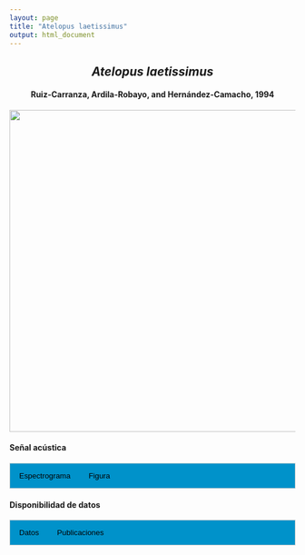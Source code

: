 ```yaml
---
layout: page
title: "Atelopus laetissimus"
output: html_document
---
```


<style>
/* Simplified CSS for tabs */
.tab {
  overflow: hidden;
  border: 1px solid #ccc;
  background-color: #0092ca;
}
.tab button {
  background-color: inherit;
  float: left;
  border: none;
  cursor: pointer;
  padding: 14px 16px;
  transition: background-color 0.3s;
}
.tab button:hover {
  background-color: #ddd;
}
.tab button.active {
  background-color: #ccc;
}
.tabcontent {
  display: none;
  padding: 6px 12px;
  border: 1px solid #ccc;
  border-top: none;
}
.audio-container {
  margin-bottom: 10px;
}
body h1 {
  display: none;
}
</style>

<script>
function openTab(evt, tabName) {
  document.querySelectorAll('.tabcontent').forEach(tab => tab.style.display = "none");
  document.querySelectorAll('.tablinks').forEach(link => link.classList.remove('active'));
  document.getElementById(tabName).style.display = "block";
  evt.currentTarget.classList.add('active');
}
</script>

<!-- Species presentation -->
<div style="text-align: center;">
  <h2><i>Atelopus laetissimus</i></h2>
  <h4>Ruiz-Carranza, Ardila-Robayo, and Hernández-Camacho, 1994</h4>
  <img src="{{ site.baseurl }}/images/especie_Atelopus_laetissimus.png" style="width:15cm;">
</div>

#### Señal acústica

<!-- Tabs section -->
<div class="tab">
  <button class="tablinks" onclick="openTab(event, 'Espectro')">Espectrograma</button>
  <button class="tablinks" onclick="openTab(event, 'fig')">Figura</button>
</div>

<!-- Seccion Espectrograma -->
<div id="Espectro" class="tabcontent" style="text-align: center;">
  <video width="100%" height="auto" controls>
    <source src="{{ site.baseurl }}/Espectrograms/dyna_Atelopus_laetissimus.mp4" type="video/mp4">
    Tu navegador no soporta el elemento de video.
  </video>
</div>

<!-- Seccion Figura -->
<div id="fig" class="tabcontent" style="text-align: center;">
  <img src="{{ site.baseurl }}/images/spec_Atelopus_laetissimus.png" style="width:15cm;">
</div>

#### Disponibilidad de datos

<!-- Tabs section -->
<div class="tab">
  <button class="tablinks" onclick="openTab(event, 'dat')">Datos</button>
  <button class="tablinks" onclick="openTab(event, 'pubs')">Publicaciones</button>
</div>

<!-- Seccion Datos -->
<div id="dat" class="tabcontent">
  <p><strong>Disponibles en CSA-IAVH</strong></p>
  <p><a href="http://colecciones.humboldt.org.co/rec/sonidos/IAvH-CSA-34148/IAvH-CSA-34148.wav" target="_blank">IAVH-CSA-34148</a></p>
  <p><a href="http://colecciones.humboldt.org.co/rec/sonidos/IAvH-CSA-34149/IAvH-CSA-34149.wav" target="_blank">IAVH-CSA-34149</a></p>
  <p><a href="http://colecciones.humboldt.org.co/rec/sonidos/IAvH-CSA-34150/IAvH-CSA-34150.wav" target="_blank">IAVH-CSA-34150</a></p>
  <p><a href="http://colecciones.humboldt.org.co/rec/sonidos/IAvH-CSA-34151/IAvH-CSA-34151.wav" target="_blank">IAVH-CSA-34151</a></p>
  <p><a href="http://colecciones.humboldt.org.co/rec/sonidos/IAvH-CSA-34152/IAvH-CSA-34152.wav" target="_blank">IAVH-CSA-34152</a></p>
  <p><a href="http://colecciones.humboldt.org.co/rec/sonidos/IAvH-CSA-34153/IAvH-CSA-34153.wav" target="_blank">IAVH-CSA-34153</a></p>
  <p><a href="http://colecciones.humboldt.org.co/rec/sonidos/IAvH-CSA-34154/IAvH-CSA-34154.wav" target="_blank">IAVH-CSA-34154</a></p>
  <p><a href="http://colecciones.humboldt.org.co/rec/sonidos/IAvH-CSA-34155/IAvH-CSA-34155.wav" target="_blank">IAVH-CSA-34155</a></p>
  <p><a href="http://colecciones.humboldt.org.co/rec/sonidos/IAvH-CSA-34156/IAvH-CSA-34156.wav" target="_blank">IAVH-CSA-34156</a></p>
  <p><a href="http://colecciones.humboldt.org.co/rec/sonidos/IAvH-CSA-34157/IAvH-CSA-34157.wav" target="_blank">IAVH-CSA-34157</a></p>
  <p><a href="http://colecciones.humboldt.org.co/rec/sonidos/IAvH-CSA-34158/IAvH-CSA-34158.wav" target="_blank">IAVH-CSA-34158</a></p>
  <p><a href="http://colecciones.humboldt.org.co/rec/sonidos/IAvH-CSA-34159/IAvH-CSA-34159.wav" target="_blank">IAVH-CSA-34159</a></p>
  <p><a href="http://colecciones.humboldt.org.co/rec/sonidos/IAvH-CSA-34160/IAvH-CSA-34160.wav" target="_blank">IAVH-CSA-34160</a></p>
  <p><a href="http://colecciones.humboldt.org.co/rec/sonidos/IAvH-CSA-34161/IAvH-CSA-34161.wav" target="_blank">IAVH-CSA-34161</a></p>
  <p><a href="http://colecciones.humboldt.org.co/rec/sonidos/IAvH-CSA-34162/IAvH-CSA-34162.wav" target="_blank">IAVH-CSA-34162</a></p>
  <p><a href="http://colecciones.humboldt.org.co/rec/sonidos/IAvH-CSA-34163/IAvH-CSA-34163.wav" target="_blank">IAVH-CSA-34163</a></p>
  <p><a href="http://colecciones.humboldt.org.co/rec/sonidos/IAvH-CSA-34164/IAvH-CSA-34164.wav" target="_blank">IAVH-CSA-34164</a></p>
</div>

<!-- Seccion Publicaciones -->
<div id="pubs" class="tabcontent">
  <p><strong>Rueda–Solano, L. A., Gonzalez Pérez, Jl., Rivera-Correa, M., and Vargas Salinas, F.</strong> 2020. Acoustic signal diversity in the Harlequin Toad <i>Atelopus laetissimus</i> (Anura: Bufonidae). <i>Copeia</i> 108(3): 503–513.  
  <a href="https://doi.org/10.1643/CE-19-251" target="_blank">https://doi.org/10.1643/CE-19-251</a></p>
</div>
